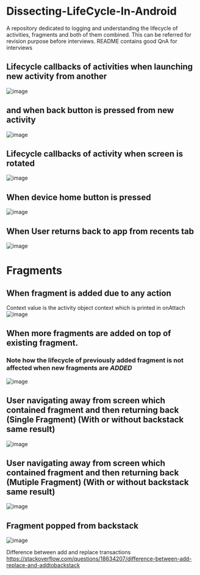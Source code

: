 # Dissecting-LifeCycle-In-Android
A repository dedicated to logging and understanding the lifecycle of activities, fragments and both of them combined. This can be referred for revision purpose before interviews. README contains good QnA for interviews

## Lifecycle callbacks of activities when launching new activity from another
![image](https://user-images.githubusercontent.com/58071934/219962533-cfa0c6e2-0859-4372-80cb-a3f21b17fe11.png)

## and when back button is pressed from new activity
![image](https://user-images.githubusercontent.com/58071934/219965981-9cbf5985-b729-412e-98e2-4739e96986a8.png)


## Lifecycle callbacks of activity when screen is rotated
![image](https://user-images.githubusercontent.com/58071934/219963005-cb98f4ad-e578-41f6-af5f-9676bbde8e96.png)

## When device home button is pressed
![image](https://user-images.githubusercontent.com/58071934/219965709-28e9a0de-3daf-4a04-afa7-1c1ee6adaf1c.png)

## When User returns back to app from recents tab
![image](https://user-images.githubusercontent.com/58071934/219965767-d4ae152a-57ad-4180-8807-e575f71874b3.png)



# Fragments

## When fragment is added due to any action 
Context value is the activity object context which is printed in onAttach
![image](https://user-images.githubusercontent.com/58071934/220451373-6332327f-154b-4d5a-bf98-a208cdb7245d.png)

## When more fragments are added on top of existing fragment.
### Note how the lifecycle of previously added fragment is not affected when new fragments are *ADDED*
![image](https://user-images.githubusercontent.com/58071934/220456137-83f73f44-f936-4e21-8398-4a21e98cd68b.png)

## User navigating away from screen which contained fragment and then returning back (Single Fragment) (With or without backstack same result)
![image](https://user-images.githubusercontent.com/58071934/220458472-afced65f-74b4-408b-ae22-ebc570272cde.png)

## User navigating away from screen which contained fragment and then returning back (Mutiple Fragment) (With or without backstack same result)
![image](https://user-images.githubusercontent.com/58071934/220461834-637a42f7-0c05-4283-b73b-7ed3f9daad56.png)

## Fragment popped from backstack
![image](https://user-images.githubusercontent.com/58071934/220466777-46795670-116c-4997-a877-f8178c79a63e.png)

Difference between add and replace transactions
https://stackoverflow.com/questions/18634207/difference-between-add-replace-and-addtobackstack 




